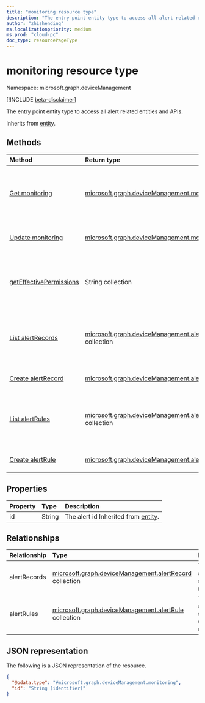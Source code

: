 ```yaml
---
title: "monitoring resource type"
description: "The entry point entity type to access all alert related entities and APIs."
author: "zhishending"
ms.localizationpriority: medium
ms.prod: "cloud-pc"
doc_type: resourcePageType
---
```


# monitoring resource type

Namespace: microsoft.graph.deviceManagement

[!INCLUDE [beta-disclaimer](../../includes/beta-disclaimer.md)]

The entry point entity type to access all alert related entities and APIs.

Inherits from [entity](../resources/entity.md).

## Methods
|Method|Return type|Description|
|:---|:---|:---|
|[Get monitoring](../api/devicemanagement-monitoring-get.md)|[microsoft.graph.deviceManagement.monitoring](../resources/devicemanagement-monitoring.md)|Read the properties and relationships of a [monitoring](../resources/devicemanagement-monitoring.md) object.|
|[Update monitoring](../api/devicemanagement-monitoring-update.md)|[microsoft.graph.deviceManagement.monitoring](../resources/devicemanagement-monitoring.md)|Update the properties of a [monitoring](../resources/devicemanagement-monitoring.md) object.|
|[getEffectivePermissions](../api/devicemanagement-monitoring-geteffectivepermissions.md)|String collection|View the effective permissions of the currently authenticated user.|
|[List alertRecords](../api/devicemanagement-monitoring-list-alertrecords.md)|[microsoft.graph.deviceManagement.alertRecord](../resources/devicemanagement-alertrecord.md) collection|Get the alertRecord resources from the alertRecords navigation property.|
|[Create alertRecord](../api/devicemanagement-monitoring-post-alertrecords.md)|[microsoft.graph.deviceManagement.alertRecord](../resources/devicemanagement-alertrecord.md)|Create a new alertRecord object.|
|[List alertRules](../api/devicemanagement-monitoring-list-alertrules.md)|[microsoft.graph.deviceManagement.alertRule](../resources/devicemanagement-alertrule.md) collection|Get the alertRule resources from the alertRules navigation property.|
|[Create alertRule](../api/devicemanagement-monitoring-post-alertrules.md)|[microsoft.graph.deviceManagement.alertRule](../resources/devicemanagement-alertrule.md)|Create a new alertRule object.|

## Properties
|Property|Type|Description|
|:---|:---|:---|
|id|String|The alert id Inherited from [entity](../resources/entity.md).|

## Relationships
|Relationship|Type|Description|
|:---|:---|:---|
|alertRecords|[microsoft.graph.deviceManagement.alertRecord](../resources/devicemanagement-alertrecord.md) collection|The collection of alert rules.|
|alertRules|[microsoft.graph.deviceManagement.alertRule](../resources/devicemanagement-alertrule.md) collection|The collection of records of alert events.|

## JSON representation
The following is a JSON representation of the resource.
<!-- {
  "blockType": "resource",
  "keyProperty": "id",
  "@odata.type": "microsoft.graph.deviceManagement.monitoring",
  "baseType": "microsoft.graph.entity",
  "openType": false
}
-->
``` json
{
  "@odata.type": "#microsoft.graph.deviceManagement.monitoring",
  "id": "String (identifier)"
}
```
